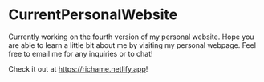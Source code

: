 # CurrentPersonalWebsite
Currently working on the fourth version of my personal website. Hope you are able to learn a little bit about me by visiting my personal webpage. Feel free to email me for any inquiries or to chat!

Check it out at https://richame.netlify.app!































